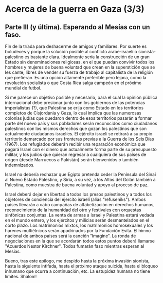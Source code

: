 # Acerca de la guerra en Gaza (3/3)


## Parte III (y última). Esperando al Mesías con un faso.

Fin de la tríada para deshacerme de amigos y familiares. Por suerte es
boludeces y porque la solución posible al conflicto arabe-israelí o
sionista-palestino es bastante clara. Idealmente sería la construcción
de un gran Estado sin denominaciones religiosas, en el que puedan
convivir todos los hombres y mujeres de buena voluntad que crean en la
superstición que se les cante, libres de vender su fuerza de trabajo al
capitalista de la religión que prefieran. Es una opción altamente
preferible pero lejana, como la revolución socialista o que Costa Rica
salga campeón en el próximo mundial de futbol.

Sí me parece un objetivo posible y necesario, para el cual la opinión
pública internacional debe presionar junto con los gobiernos de las
potencias imperialistas (?), que Palestina se erija como Estado en los
territorios completos de Cisjordania y Gaza, lo cual implica que las
numerosas colonias judías que quedaron dentro de esos territorios
pasarán a formar parte del nuevo país y sus pobladores serán reconocidos
como ciudadanos palestinos con los mismos derechos que gozan los
palestinos que son actualmente ciudadanos israelíes. El ejército israelí
se retirará a su propio territorio demarcado por sus fronteras previas a
la Guerra de los Seis Días (1967). Los refugiados deberán recibir una
reparación económica que pagará Israel con el dinero que actualmente
forma parte de su presupuesto militar, y los judíos que quieran regresar
a cualquiera de sus países de origen (desde Marruecos a Pakistán) serán
bienvenidos o también indemnizados.

Israel no debería rechazar que Egipto pretenda ceder la Península del
Sinaí al Nuevo Estado Palestino, y Siria, a su vez, a los Altos del
Golán también a Palestina, como muestra de buena voluntad y apoyo al
proceso de paz.

Israel deberá dejar en libertad a todos los presos palestinos y a todos
los objetores de conciencia del ejercito israelí (alias \"refuseniks\").
Ambos paises llevarán a cabo campañas de alfabetización en derechos
humanos, reconocimiento de la humanidad del otro y festivales con
orquestas sinfónicas conjuntas. La venta de armas a Israel y Palestina
estará vedada en el mundo entero, y los ejércitos y milicias serán
desmantelados en el corto plazo. Los matrimonios mixtos, los matrimonios
homosexuales y los harenes multiétnicos serán apadrinados por la
Fundación Evita. El himno nacional de ambos países será la canción
\"Imagine\". La ronda de negociaciones en la que se acordarán todos
estos puntos deberá llamarse \"Acuerdos Nestor Kirchner\". Todos fumarán
faso mientras esperan al Mesías.

Bueno, tras este epílogo, me despido hasta la próxima invasión sionista,
hasta la siguiente intifada, hasta el próximo ataque suicida, hasta el
bloqueo inhumano que ocurra a continuación, etc. La estupidez humana no
tiene límites. Shalom!

